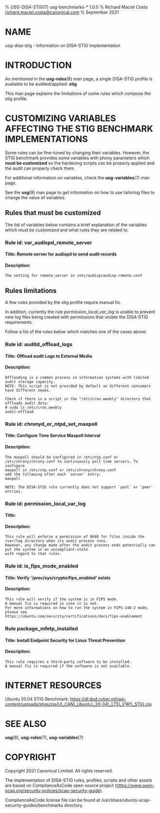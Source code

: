% USG-DISA-STIG(7) usg-benchmarks-\* 1.0.0
% Richard Maciel Costa <richard.maciel.costa@canonical.com>
% September 2021

# NAME
usg-disa-stig - Information on DISA-STIG implementation

# INTRODUCTION
As mentioned in the **usg-rules**(8) man page, a single DISA-STIG profile is available to be audited/applied: **stig**

This man page explains the limitations of some rules which compose the stig profile.

# CUSTOMIZING VARIABLES AFFECTING THE STIG BENCHMARK IMPLEMENTATIONS
Some rules can be fine-tuned by changing their variables. However, the STIG benchmark provides some variables with phony parameters which **must be customized** so the hardening scripts can be properly applied and the audit can properly check them.

For additional information on variables, check the **usg-variables**(7) man page.

See the **usg**(8) man page to get information on how to use tailoring files to change the value of variables.

## Rules that must be customized
The list of variables below contains a brief explanation of the variables which *must be customized* and what rules they are related to.

### Rule id: var\_audispd\_remote\_server
#### Title: Remote server for audispd to send audit records
#### Description:

```
The setting for remote_server in /etc/audisp/audisp-remote.conf
```

## Rules limitations
A few rules provided by the stig profile require manual fix. 

In addition, currently the rule *permission\_local\_var\_log* is unable to prevent new log files being created with permissions that violate the DISA-STIG requirements.

Follow a list of the rules below which matches one of the cases above:

### Rule id: auditd\_offload\_logs
#### Title: Offload audit Logs to External Media
#### Description:

```
Offloading is a common process in information systems with limited audit storage capacity.
NOTE: This script is not provided by default as different consumers have different needs.

Check if there is a script in the "/etc/cron.weekly" directory that offloads audit data:
# sudo ls /etc/cron.weekly
audit-offload 
```

### Rule id: chronyd\_or\_ntpd\_set\_maxpoll
#### Title: Configure Time Service Maxpoll Interval
#### Description:

```
The maxpoll should be configured in /etc/ntp.conf or
/etc/chrony/chrony.conf to continuously poll time servers. To configure
maxpoll in /etc/ntp.conf or /etc/chrony/chrony.conf
add the following after each `server` entry:
maxpoll

NOTE: The DISA-STIG rule currently does not support `pool` or `peer` entries.
```

### Rule id: permission\_local\_var\_log
#### Title:
#### Description:

```
This rule will enforce a permission of 0640 for files inside the /var/log directory when its audit process runs.
However, any change made after the audit process ends potentially can put the system in an uncompliant-state
with regard to that rules.
```

### Rule id: is\_fips\_mode\_enabled
#### Title: Verify '/proc/sys/crypto/fips\_enabled' exists
#### Description:

```
This rule will verify if the system is in FIPS mode.
A manual fix is required in case it is not.
For more informations on how to run the system in FIPS-140-2 mode, please see
https://ubuntu.com/security/certifications/docs/fips-enablement
```

### Rule    package\_mfetp\_installed
#### Title: Install Endpoint Security for Linux Threat Prevention
#### Description:

```
This rule requires a third-party software to be installed.
A manual fix is required if the software is not available.
```

# INTERNET RESOURCES
Ubuntu 20.04 STIG Benchmark: https://dl.dod.cyber.mil/wp-content/uploads/stigs/zip/U\_CAN\_Ubuntu\_20-04\_LTS\_V1R1\_STIG.zip

# SEE ALSO
**usg**(8), **usg-rules**(7), **usg-variables**(7)

# COPYRIGHT
Copyright 2021 Canonical Limited. All rights reserved.

The implementation of DISA-STIG rules, profiles, scripts and other assets are based on ComplianceAsCode open source project (https://www.open-scap.org/security-policies/scap-security-guide).

ComplianceAsCode license file can be found at /usr/share/ubuntu-scap-security-guides/benchmarks directory.
